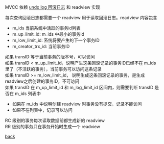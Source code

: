 MVCC 依赖 [undo log 回滚日志](../1/4.md) 和 readview 实现  

每次查询回滚日志都需要一个 readview 用于读取回滚日志。readview 内容包含  
- m_ids 当前系统中活跃的事务id列表  
- m_up_limit_id: m_ids 中最小的事务id  
- m_low_limit_id: 系统将要产生的下一个事务ID  
- m_creator_trx_id: 当前事务ID  

如果 transID 等于当前事务的版本号，可以访问  
如果 transID < m_up_limit_id，说明产生这条回滚记录的事务ID已经不在 m_ids 里了（不活跃的事务），当前事务可以访问这条记录  
如果 transID >= m_low_limit_id， 说明生成这条回滚记录的事务，是生成readview之后创建的事务ID，不可访问  
如果 transID 在 m_up_limit_id 和 m_log_limit_id 区间内，则需要判断 transID 是否在 m_ids 列表中  
- 如果在 m_ids 中说明创建 readview 时事务没有提交，记录不能访问  
- 如果不在列表中，记录可以访问  

RC 级别的事务每次读取数据前都生成新的 readview  
RR 级别的事务只在事务开始时生成一个 readview    

[back](../6.md)  